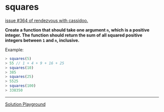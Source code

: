 # squares

[issue #364 of rendezvous with cassidoo.](https://buttondown.email/cassidoo/archive/fff/)

**Create a function that should take one argument `n`, which is a positive integer.
The function should return the sum of all squared positive integers between `1` and `n`, inclusive.**

Example:

```ts
> squares(5)
> 55 // 1 + 4 + 9 + 16 + 25
> squares(10)
> 385
> squares(25)
> 5525
> squares(100)
> 338350
```

---

[Solution Playground](https://tsplay.dev/Wv39kw)
